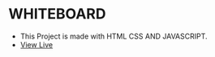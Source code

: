 # WHITEBOARD
- This Project is made with HTML CSS AND JAVASCRIPT.
- <a href="https://whiteboard-codequillcrafts.netlify.app" target="_blank">View Live</a>